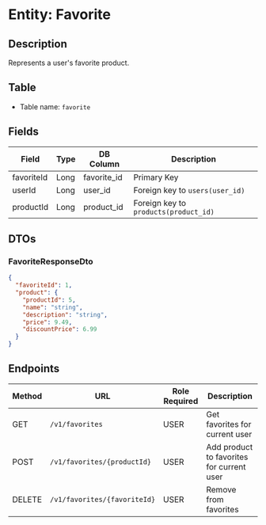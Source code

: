 # Entity: Favorite

## Description
Represents a user's favorite product.

## Table
- Table name: `favorite`

## Fields

| Field      | Type | DB Column     | Description                           |
|------------|------|---------------|---------------------------------------|
| favoriteId | Long | favorite_id   | Primary Key                           |
| userId     | Long | user_id       | Foreign key to `users(user_id)`       |
| productId  | Long | product_id    | Foreign key to `products(product_id)` |

## DTOs

### FavoriteResponseDto

```json
{
  "favoriteId": 1,
  "product": {
    "productId": 5,
    "name": "string",
    "description": "string",
    "price": 9.49,
    "discountPrice": 6.99
  }
}
```

## Endpoints

| Method | URL                          | Role Required  | Description                               |
|--------|------------------------------|----------------|-------------------------------------------|
| GET    | `/v1/favorites`              | USER           | Get favorites for current user            |
| POST   | `/v1/favorites/{productId}`  | USER           | Add product to favorites for current user |
| DELETE | `/v1/favorites/{favoriteId}` | USER           | Remove from favorites                     |